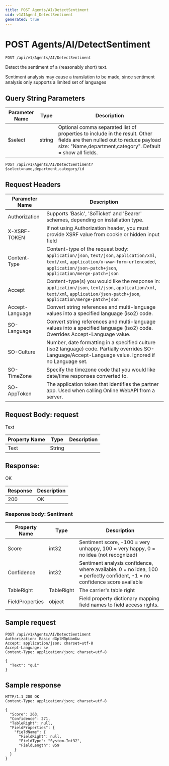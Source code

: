 ```yaml
---
title: POST Agents/AI/DetectSentiment
uid: v1AIAgent_DetectSentiment
generated: true
---
```


# POST Agents/AI/DetectSentiment

```http
POST /api/v1/Agents/AI/DetectSentiment
```

Detect the sentiment of a (reasonably short) text.


Sentiment analysis may cause a translation to be made, since sentiment analysis only supports a limited set of languages






## Query String Parameters

| Parameter Name | Type |  Description |
|----------------|------|--------------|
| $select | string |  Optional comma separated list of properties to include in the result. Other fields are then nulled out to reduce payload size: "Name,department,category". Default = show all fields. |

```http
POST /api/v1/Agents/AI/DetectSentiment?$select=name,department,category/id
```


## Request Headers

| Parameter Name | Description |
|----------------|-------------|
| Authorization  | Supports 'Basic', 'SoTicket' and 'Bearer' schemes, depending on installation type. |
| X-XSRF-TOKEN   | If not using Authorization header, you must provide XSRF value from cookie or hidden input field |
| Content-Type | Content-type of the request body: `application/json`, `text/json`, `application/xml`, `text/xml`, `application/x-www-form-urlencoded`, `application/json-patch+json`, `application/merge-patch+json` |
| Accept         | Content-type(s) you would like the response in: `application/json`, `text/json`, `application/xml`, `text/xml`, `application/json-patch+json`, `application/merge-patch+json` |
| Accept-Language | Convert string references and multi-language values into a specified language (iso2) code. |
| SO-Language | Convert string references and multi-language values into a specified language (iso2) code. Overrides Accept-Language value. |
| SO-Culture | Number, date formatting in a specified culture (iso2 language) code. Partially overrides SO-Language/Accept-Language value. Ignored if no Language set. |
| SO-TimeZone | Specify the timezone code that you would like date/time responses converted to. |
| SO-AppToken | The application token that identifies the partner app. Used when calling Online WebAPI from a server. |

## Request Body: request 

Text 

| Property Name | Type |  Description |
|----------------|------|--------------|
| Text | String |  |

## Response:

OK

| Response | Description |
|----------------|-------------|
| 200 | OK |

### Response body: Sentiment

| Property Name | Type |  Description |
|----------------|------|--------------|
| Score | int32 | Sentiment score, -100 = very unhappy, 100 = very happy, 0 = no idea (not recognized) |
| Confidence | int32 | Sentiment analysis confidence, where available. 0 = no idea, 100 = perfectly confident, -1 = no confidence score available |
| TableRight | TableRight | The carrier's table right |
| FieldProperties | object | Field property dictionary mapping field names to field access rights. |

## Sample request

```http!
POST /api/v1/Agents/AI/DetectSentiment
Authorization: Basic dGplMDpUamUw
Accept: application/json; charset=utf-8
Accept-Language: sv
Content-Type: application/json; charset=utf-8

{
  "Text": "qui"
}
```

## Sample response

```http_
HTTP/1.1 200 OK
Content-Type: application/json; charset=utf-8

{
  "Score": 263,
  "Confidence": 271,
  "TableRight": null,
  "FieldProperties": {
    "fieldName": {
      "FieldRight": null,
      "FieldType": "System.Int32",
      "FieldLength": 859
    }
  }
}
```